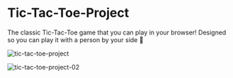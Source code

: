 # Tic-Tac-Toe-Project
The classic Tic-Tac-Toe game that you can play in your browser! Designed so you can play it with a person by your side 🚀

![tic-tac-toe-project](https://user-images.githubusercontent.com/89555954/196322791-56c7a506-bdcc-412e-9526-4b214664521d.jpg)


![tic-tac-toe-project-02](https://user-images.githubusercontent.com/89555954/196323253-2b37cecf-08ee-4a15-a8b0-613a8f28b816.jpg)

